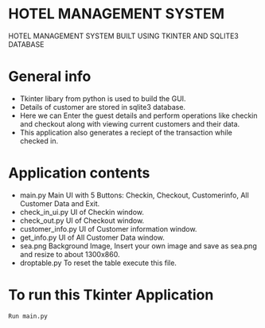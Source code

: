 # HOTEL MANAGEMENT SYSTEM
HOTEL MANAGEMENT SYSTEM BUILT USING TKINTER AND SQLITE3 DATABASE

# General info
* Tkinter libary from python is used to build the GUI.
* Details of customer are stored in sqlite3 database.
* Here we can Enter the guest details and perform operations like checkin and checkout along with viewing current
  customers and their data.
* This application also generates a reciept of the transaction while checked in.

# Application contents
* main.py          Main UI with 5 Buttons: Checkin, Checkout, Customerinfo, All Customer Data and Exit.
* check_in_ui.py   UI of Checkin window.
* check_out.py     UI of Checkout window.
* customer_info.py UI of Customer information window.
* get_info.py      UI of All Customer Data window.
* sea.png          Background Image, Insert your own image and save as sea.png and resize to about 1300x860.
* droptable.py     To reset the table execute this file.

# To run this Tkinter Application 
    Run main.py
